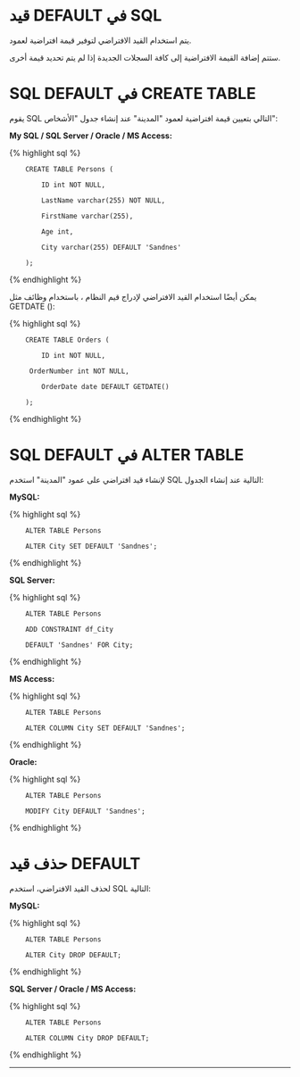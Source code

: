 # قيد DEFAULT في  SQL

يتم استخدام القيد الافتراضي لتوفير قيمة افتراضية لعمود.

ستتم إضافة القيمة الافتراضية إلى كافة السجلات الجديدة إذا لم يتم تحديد قيمة أخرى.

#  SQL DEFAULT في CREATE TABLE

يقوم SQL التالي بتعيين قيمة افتراضية لعمود "المدينة" عند إنشاء جدول "الأشخاص":

**My SQL / SQL Server / Oracle / MS Access:**

{% highlight sql %}

		CREATE TABLE Persons (

		    ID int NOT NULL,

		    LastName varchar(255) NOT NULL,

		    FirstName varchar(255),

		    Age int,

		    City varchar(255) DEFAULT 'Sandnes'

		); 

{% endhighlight %}

يمكن أيضًا استخدام القيد الافتراضي لإدراج قيم النظام ، باستخدام وظائف مثل GETDATE ():

{% highlight sql %}

		CREATE TABLE Orders (

		    ID int NOT NULL,

   		 OrderNumber int NOT NULL,

		    OrderDate date DEFAULT GETDATE()

		); 

{% endhighlight %}

# SQL DEFAULT في ALTER TABLE

لإنشاء قيد افتراضي على عمود "المدينة" استخدم SQL التالية عند إنشاء الجدول:

**MySQL:**

{% highlight sql %}

		ALTER TABLE Persons

		ALTER City SET DEFAULT 'Sandnes';

{% endhighlight %}

**SQL Server:**

{% highlight sql %}

		ALTER TABLE Persons

		ADD CONSTRAINT df_City

		DEFAULT 'Sandnes' FOR City; 

{% endhighlight %}

**MS Access:**

{% highlight sql %}

		ALTER TABLE Persons

		ALTER COLUMN City SET DEFAULT 'Sandnes';

{% endhighlight %}

**Oracle:**

{% highlight sql %}

		ALTER TABLE Persons

		MODIFY City DEFAULT 'Sandnes';

{% endhighlight %} 

# حذف قيد DEFAULT

لحذف القيد الافتراضي، استخدم SQL التالية:

**MySQL:**

{% highlight sql %}

		ALTER TABLE Persons

		ALTER City DROP DEFAULT; 

{% endhighlight %} 

**SQL Server / Oracle / MS Access:**

{% highlight sql %}


		ALTER TABLE Persons

		ALTER COLUMN City DROP DEFAULT; 

{% endhighlight %}

***




